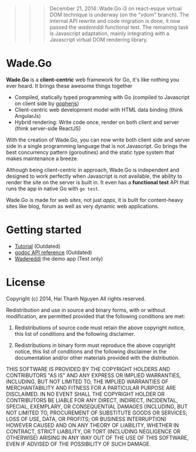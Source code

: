 
>>> December 21, 2014: Wade.Go i3 on react-esque virtual DOM technique is underway (on the "vdom" branch). The internal API rewrite and code migration is done, it now passed the *wadereddi* functional test. The remaining task is Javascript adaptation, mainly integrating with a Javascript virtual DOM rendering library.

# Wade.Go
**Wade.Go** is a **client-centric** web framework for Go, it's like nothing you ever heard. It brings these awesome things together
* Compiled, statically typed programming with Go (compiled to Javascript on client side by [gopherjs](https://github.com/gopherjs/gopherjs))
* Client-centric web development model with HTML data binding (think AngularJs)
* Hybrid rendering: Write code once, render on both client and server (think server-side ReactJS)

With the creation of Wade.Go, you can now write both client side and server side in a single programming language that is not Javascript. Go brings the best concurrency pattern (goroutines) and the static type system that makes maintenance a breeze.

Although being client-centric in approach, Wade.Go is independent and designed to work perfectly when Javascript is not available, the ability to render the site on the server is built in. It even has a **functional test** API that runs the app in native Go with `go test`.

Wade.Go is made for web *sites*, not just *apps*, it is built for content-heavy sites like blog, forum as well as very dynamic web applications.

# Getting started
* [Tutorial](https://github.com/phaikawl/wade/wiki/Wade.Go-Quick-Start-Guide) (Outdated)
* [godoc API reference](http://godoc.org/github.com/phaikawl/wade) (Outdated)
* [Wadereddi](https://github.com/phaikawl/wadereddi) the demo app (Test only)

# License

Copyright (c) 2014, Hai Thanh Nguyen
All rights reserved.

Redistribution and use in source and binary forms, with or without modification, are permitted provided that the following conditions are met:

1. Redistributions of source code must retain the above copyright notice, this list of conditions and the following disclaimer.

2. Redistributions in binary form must reproduce the above copyright notice, this list of conditions and the following disclaimer in the documentation and/or other materials provided with the distribution.

THIS SOFTWARE IS PROVIDED BY THE COPYRIGHT HOLDERS AND CONTRIBUTORS "AS IS" AND ANY EXPRESS OR IMPLIED WARRANTIES, INCLUDING, BUT NOT LIMITED TO, THE IMPLIED WARRANTIES OF MERCHANTABILITY AND FITNESS FOR A PARTICULAR PURPOSE ARE DISCLAIMED. IN NO EVENT SHALL THE COPYRIGHT HOLDER OR CONTRIBUTORS BE LIABLE FOR ANY DIRECT, INDIRECT, INCIDENTAL, SPECIAL, EXEMPLARY, OR CONSEQUENTIAL DAMAGES (INCLUDING, BUT NOT LIMITED TO, PROCUREMENT OF SUBSTITUTE GOODS OR SERVICES; LOSS OF USE, DATA, OR PROFITS; OR BUSINESS INTERRUPTION) HOWEVER CAUSED AND ON ANY THEORY OF LIABILITY, WHETHER IN CONTRACT, STRICT LIABILITY, OR TORT (INCLUDING NEGLIGENCE OR OTHERWISE) ARISING IN ANY WAY OUT OF THE USE OF THIS SOFTWARE, EVEN IF ADVISED OF THE POSSIBILITY OF SUCH DAMAGE.





